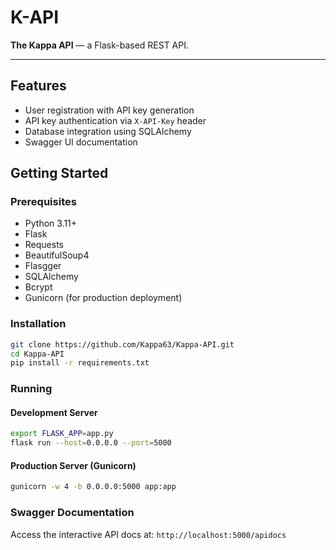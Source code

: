 # K-API

**The Kappa API** — a Flask-based REST API.

---

## Features

- User registration with API key generation
- API key authentication via `X-API-Key` header
- Database integration using SQLAlchemy
- Swagger UI documentation

## Getting Started

### Prerequisites

- Python 3.11+
- Flask
- Requests
- BeautifulSoup4
- Flasgger
- SQLAlchemy
- Bcrypt
- Gunicorn (for production deployment)

### Installation

```bash
git clone https://github.com/Kappa63/Kappa-API.git
cd Kappa-API
pip install -r requirements.txt
```
### Running

#### Development Server

```bash
export FLASK_APP=app.py
flask run --host=0.0.0.0 --port=5000
```
#### Production Server (Gunicorn)

```bash
gunicorn -w 4 -b 0.0.0.0:5000 app:app
```

### Swagger Documentation

Access the interactive API docs at: `http://localhost:5000/apidocs`
